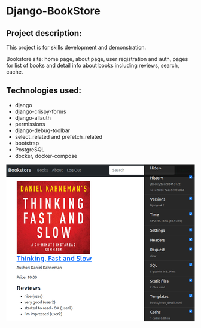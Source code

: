 # Django-BookStore

## Project description:

This project is for skills development and demonstration.

Bookstore site: home page, about page, user registration and auth, pages for list of books and detail info about books including reviews, search, cache.

## Technologies used: 

* django
* django-crispy-forms
* django-allauth
* permissions
* django-debug-toolbar
* select_related and prefetch_related
* bootstrap
* PostgreSQL
* docker, docker-compose

![image](https://github.com/DmitryDubovikov/Django-BookStore/blob/main/bookstore.png)